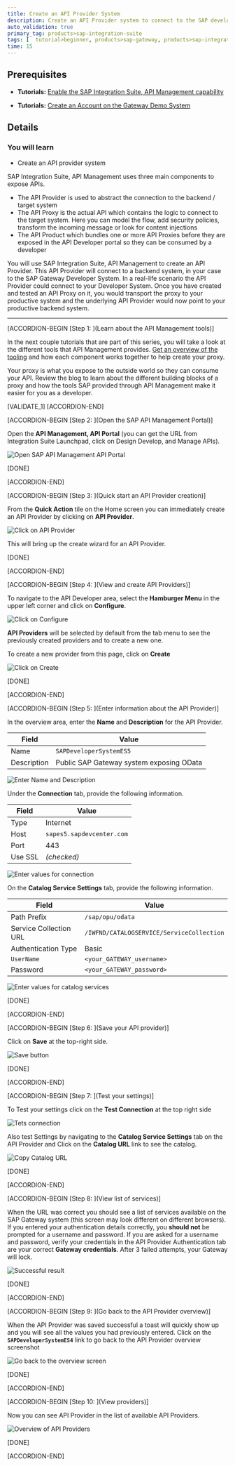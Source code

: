 ```yaml
---
title: Create an API Provider System
description: Create an API Provider system to connect to the SAP developer system created in the previous step.
auto_validation: true
primary_tag: products>sap-integration-suite
tags: [  tutorial>beginner, products>sap-gateway, products>sap-integration-suite, products>api-management ]
time: 15
---
```

## Prerequisites  
- **Tutorials:** [Enable the SAP Integration Suite, API Management capability](cp-starter-isuite-onboard-subscribe)

- **Tutorials:** [Create an Account on the Gateway Demo System](gateway-demo-signup)

## Details
### You will learn  
- Create an API provider system

SAP Integration Suite, API Management uses three main components to expose APIs.

- The API Provider is used to abstract the connection to the backend / target system
- The API Proxy is the actual API which contains the logic to connect to the target system. Here you can model the flow, add security policies, transform the incoming message or look for content injections
- The API Product which bundles one or more API Proxies before they are exposed in the API Developer portal so they can be consumed by a developer

You will use SAP Integration Suite, API Management to create an API Provider. This API Provider will connect to a backend system, in your case to the SAP Gateway Developer System. In a real-life scenario the API Provider could connect to your Developer System. Once you have created and tested an API Proxy on it, you would transport the proxy to your productive system and the underlying API Provider would now point to your productive backend system.  


---

[ACCORDION-BEGIN [Step 1: ](Learn about the API Management tools)]


In the next couple tutorials that are part of this series, you will take a look at the different tools that API Management provides. [Get an overview of the tooling](https://blogs.sap.com/2016/06/20/part-2-overview-of-sap-api-management-tools/) and how each component works together to help create your proxy.

Your proxy is what you expose to the outside world so they can consume your API. Review the blog to learn about the different building blocks of a proxy and how the tools SAP provided through API Management make it easier for you as a developer.

[VALIDATE_1]
[ACCORDION-END]

[ACCORDION-BEGIN [Step 2: ](Open the SAP API Management Portal)]

Open the **API Management, API Portal** (you can get the URL from Integration Suite Launchpad, click on Design Develop, and Manage APIs).

![Open SAP API Management API Portal](01-access_api_portal_cf.png)

[DONE]

[ACCORDION-END]

[ACCORDION-BEGIN [Step 3: ](Quick start an API Provider creation)]

From the **Quick Action** tile on the Home screen you can immediately create an API Provider by clicking on **API Provider**.

![Click on API Provider](02-quickstart-create-cf.png)

This will bring up the create wizard for an API Provider.

[DONE]

[ACCORDION-END]

[ACCORDION-BEGIN [Step 4: ](View and create API Providers)]

To navigate to the API Developer area, select the **Hamburger Menu** in the upper left corner and click on **Configure**.

![Click on Configure](03-hamburger-cf.png)

  **API Providers** will be selected by default from the tab menu to see the previously created providers and to create a new one.

To create a new provider from this page, click on **Create**

![Click on Create](04-Create-cf.png)


[DONE]

[ACCORDION-END]


[ACCORDION-BEGIN [Step 5: ](Enter information about the API Provider)]

In the overview area, enter the **Name** and **Description** for the API Provider.

**Field** | **Value**
----|----
Name | `SAPDeveloperSystemES5`
Description | Public SAP Gateway system exposing OData

![Enter Name and Description](05a-enter-values-cf.png)

Under the **Connection** tab, provide the following information.

**Field** | **Value**
----|----
Type | Internet
Host | `sapes5.sapdevcenter.com`
Port | 443
Use SSL | _(checked)_


 ![Enter values for connection](05-enter-values-cf.png)

On the **Catalog Service Settings** tab, provide the following information.

**Field** | **Value**
----|----
Path Prefix | `/sap/opu/odata`
Service Collection URL | `/IWFND/CATALOGSERVICE/ServiceCollection`
Authentication Type | Basic
`UserName` | `<your_GATEWAY_username>`
Password | `<your_GATEWAY_password>`

![Enter values for catalog services](05b-cf.png)

[DONE]

[ACCORDION-END]

[ACCORDION-BEGIN [Step 6: ](Save your API provider)]

Click on **Save** at the top-right side.

![Save button](09-Save-cf.png)

[DONE]

[ACCORDION-END]

[ACCORDION-BEGIN [Step 7: ](Test your settings)]

To Test your settings click on the **Test Connection** at the top right side

![Tets connection](06a-test-connection-cf.png)

Also test Settings by navigating to the **Catalog Service Settings** tab on the API Provider and Click on the **Catalog URL** link to see the catalog.

![Copy Catalog URL](06-opt-catalogURL-cf.png)

[DONE]

[ACCORDION-END]

[ACCORDION-BEGIN [Step 8: ](View list of services)]

When the URL was correct you should see a list of services available on the SAP Gateway system (this screen may look different on different browsers). If you entered your authentication details correctly, you **should not** be prompted for a username and password. If you are asked for a username and password, verify your credentials in the API Provider Authentication tab are your correct **Gateway credentials**. After 3 failed attempts, your Gateway will lock.

![Successful result](08-resultsInBrowser-cf.png)

[DONE]

[ACCORDION-END]


[ACCORDION-BEGIN [Step 9: ](Go back to the API Provider overview)]

When the API Provider was saved successful a toast will quickly show up and you will see all the values you had previously entered. Click on the **`SAPDeveloperSystemES4`** link to go back to the API Provider overview screenshot

![Go back to the overview screen](10-SavedAndBack-cf.png)

[DONE]

[ACCORDION-END]

[ACCORDION-BEGIN [Step 10: ](View providers)]

Now you can see API Provider in the list of available API Providers.

![Overview of API Providers](11-OneProvider-cf.png)

[DONE]

[ACCORDION-END]
